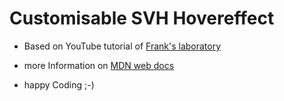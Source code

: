 # Customisable SVH Hovereffect

- Based on YouTube tutorial of [Frank's laboratory](https://www.youtube.com/watch?v=qtc_tevOYZ4&t=8s)

- more Information on [MDN web docs](https://developer.mozilla.org/en-US/docs/Web/SVG/Element/feBlend)
- happy Coding ;-)